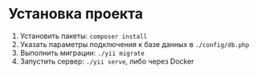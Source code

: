 # Установка проекта

1. Установить пакеты: `composer install`
2. Указать параметры подключения к базе данных в `./config/db.php`
3. Выполнить миграции: `./yii migrate`
4. Запустить сервер: `./yii serve`, либо через Docker
